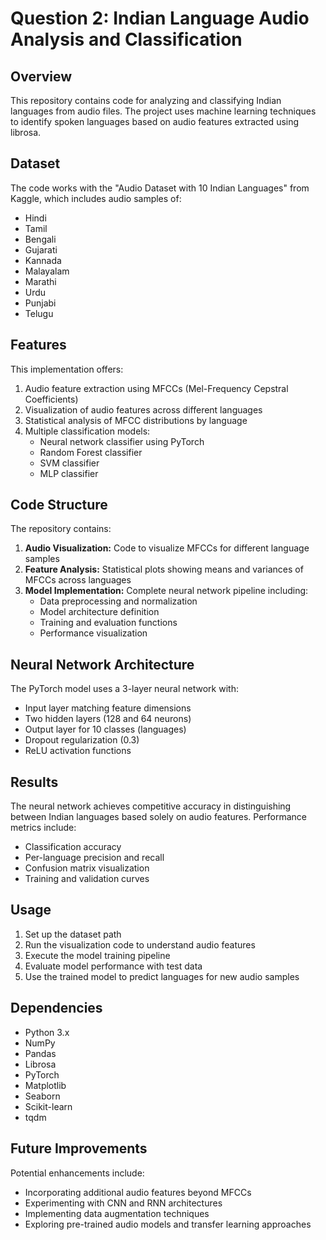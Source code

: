 # Question 2: Indian Language Audio Analysis and Classification

## Overview
This repository contains code for analyzing and classifying Indian languages from audio files. The project uses machine learning techniques to identify spoken languages based on audio features extracted using librosa.

## Dataset
The code works with the "Audio Dataset with 10 Indian Languages" from Kaggle, which includes audio samples of:
- Hindi
- Tamil
- Bengali
- Gujarati
- Kannada
- Malayalam
- Marathi
- Urdu
- Punjabi
- Telugu

## Features
This implementation offers:
1. Audio feature extraction using MFCCs (Mel-Frequency Cepstral Coefficients)
2. Visualization of audio features across different languages
3. Statistical analysis of MFCC distributions by language
4. Multiple classification models:
   - Neural network classifier using PyTorch
   - Random Forest classifier
   - SVM classifier
   - MLP classifier

## Code Structure
The repository contains:
1. **Audio Visualization:** Code to visualize MFCCs for different language samples
2. **Feature Analysis:** Statistical plots showing means and variances of MFCCs across languages
3. **Model Implementation:** Complete neural network pipeline including:
   - Data preprocessing and normalization
   - Model architecture definition
   - Training and evaluation functions
   - Performance visualization

## Neural Network Architecture
The PyTorch model uses a 3-layer neural network with:
- Input layer matching feature dimensions
- Two hidden layers (128 and 64 neurons)
- Output layer for 10 classes (languages)
- Dropout regularization (0.3)
- ReLU activation functions

## Results
The neural network achieves competitive accuracy in distinguishing between Indian languages based solely on audio features. Performance metrics include:
- Classification accuracy
- Per-language precision and recall
- Confusion matrix visualization
- Training and validation curves

## Usage
1. Set up the dataset path
2. Run the visualization code to understand audio features
3. Execute the model training pipeline
4. Evaluate model performance with test data
5. Use the trained model to predict languages for new audio samples

## Dependencies
- Python 3.x
- NumPy
- Pandas
- Librosa
- PyTorch
- Matplotlib
- Seaborn
- Scikit-learn
- tqdm

## Future Improvements
Potential enhancements include:
- Incorporating additional audio features beyond MFCCs
- Experimenting with CNN and RNN architectures
- Implementing data augmentation techniques
- Exploring pre-trained audio models and transfer learning approaches
